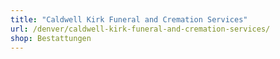 ```yaml
---
title: "Caldwell Kirk Funeral and Cremation Services"
url: /denver/caldwell-kirk-funeral-and-cremation-services/
shop: Bestattungen
---
```

